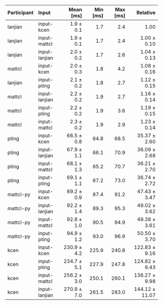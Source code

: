 | Participant | Input | Mean [ms] | Min [ms] | Max [ms] | Relative |
|:---|:---|---:|---:|---:|---:|
| lanjian | input-kcen | 1.9 ± 0.1 | 1.7 | 2.4 | 1.00 |
| lanjian | input-mattcl | 1.9 ± 0.1 | 1.7 | 2.4 | 1.00 ± 0.10 |
| lanjian | input-lanjian | 2.0 ± 0.2 | 1.7 | 2.6 | 1.04 ± 0.13 |
| mattcl | input-kcen | 2.0 ± 0.3 | 1.8 | 4.2 | 1.08 ± 0.16 |
| lanjian | input-pting | 2.1 ± 0.2 | 1.8 | 2.7 | 1.12 ± 0.15 |
| mattcl | input-lanjian | 2.2 ± 0.2 | 1.9 | 2.7 | 1.16 ± 0.14 |
| mattcl | input-pting | 2.2 ± 0.2 | 1.9 | 3.6 | 1.19 ± 0.15 |
| mattcl | input-mattcl | 2.3 ± 0.2 | 1.9 | 2.9 | 1.23 ± 0.14 |
| pting | input-kcen | 66.5 ± 0.8 | 64.8 | 68.5 | 35.37 ± 2.60 |
| pting | input-lanjian | 67.9 ± 1.1 | 66.1 | 70.9 | 36.09 ± 2.68 |
| pting | input-mattcl | 68.1 ± 1.3 | 65.2 | 70.7 | 36.21 ± 2.70 |
| pting | input-pting | 69.1 ± 1.1 | 67.2 | 73.0 | 36.74 ± 2.72 |
| mattcl-py | input-kcen | 89.2 ± 0.9 | 87.4 | 91.2 | 47.43 ± 3.47 |
| mattcl-py | input-lanjian | 92.2 ± 1.4 | 89.3 | 95.3 | 49.02 ± 3.62 |
| mattcl-py | input-mattcl | 92.8 ± 1.0 | 90.5 | 94.9 | 49.38 ± 3.61 |
| mattcl-py | input-pting | 94.9 ± 1.2 | 93.0 | 96.9 | 50.50 ± 3.70 |
| kcen | input-kcen | 230.9 ± 4.2 | 225.9 | 240.8 | 122.83 ± 9.16 |
| kcen | input-pting | 234.7 ± 5.1 | 227.9 | 247.8 | 124.82 ± 9.43 |
| kcen | input-mattcl | 256.2 ± 3.0 | 250.1 | 260.1 | 136.27 ± 9.98 |
| kcen | input-lanjian | 270.9 ± 7.0 | 261.5 | 283.0 | 144.12 ± 11.07 |

